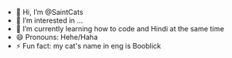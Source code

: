 - 👋 Hi, I’m @SaintCats
- 👀 I’m interested in ...
- 🌱 I’m currently learning how to code and Hindi at the same time
- 😄 Pronouns: Hehe/Haha
- ⚡ Fun fact: my cat's name in eng is Booblick

<!---
SaintCats/SaintCats is a ✨ special ✨ repository because its `README.md` (this file) appears on your GitHub profile.
You can click the Preview link to take a look at your changes.
--->
